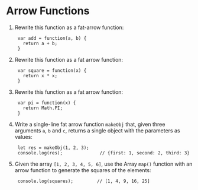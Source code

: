 # Arrow Functions

1. Rewrite this function as a fat-arrow function:

        var add = function(a, b) {
          return a + b;
        }

2. Rewrite this function as a fat arrow function:

        var square = function(x) {
          return x * x;
        }

3. Rewrite this function as a fat arrow function:

        var pi = function(x) {
          return Math.PI;
        }

4. Write a single-line fat arrow function `makeObj` that, given three
   arguments `a`, `b` and `c`, returns a single object with the
   parameters as values:

        let res = makeObj(1, 2, 3);
        console.log(res);              // {first: 1, second: 2, third: 3}

5. Given the array `[1, 2, 3, 4, 5, 6]`, use the Array `map()` function
   with an arrow function to generate the squares of the elements:

        console.log(squares);         // [1, 4, 9, 16, 25]
